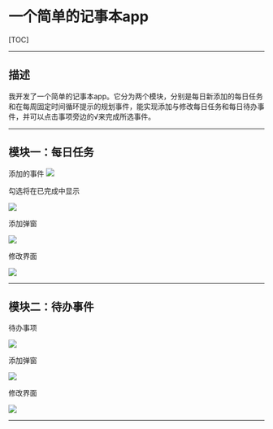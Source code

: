 # 一个简单的记事本app

[TOC]

****
## 描述
  我开发了一个简单的记事本app。它分为两个模块，分别是每日新添加的每日任务和在每周固定时间循环提示的规划事件，能实现添加与修改每日任务和每日待办事件，并可以点击事项旁边的√来完成所选事件。
****
## 模块一：每日任务
  添加的事件
  ![](https://s3.bmp.ovh/imgs/2021/12/15637bab778733a0.jpg)
  
  勾选将在已完成中显示
  
  ![](https://s3.bmp.ovh/imgs/2021/12/006ccc38e5383d03.jpg)
  
  添加弹窗
  
  ![](https://s3.bmp.ovh/imgs/2021/12/b94900842e4a721f.png)
  
  修改界面
  
  ![](https://s3.bmp.ovh/imgs/2021/12/2af8bf4c29daf859.png)

****
## 模块二：待办事件
  待办事项
  
  ![](https://s3.bmp.ovh/imgs/2021/12/f7f6504d710063bd.png)
  
  添加弹窗
  
  ![](https://s3.bmp.ovh/imgs/2021/12/29b52a4a0807f393.png)
  
  修改界面
  
  ![](https://s3.bmp.ovh/imgs/2021/12/0c424151f171c497.png)

****
